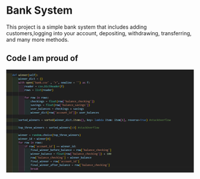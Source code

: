 # Bank System
This project is a simple bank system that includes adding customers,logging into your account, depositing, withdrawing, transferring, and many more methods.


## Code I am proud of

![My Code Picture](Images/code.png)
<!-- ![My Pictures](Images/codeTwo.png) -->
